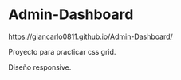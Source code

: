 # Admin-Dashboard
https://giancarlo0811.github.io/Admin-Dashboard/

Proyecto para practicar css grid.

Diseño responsive.